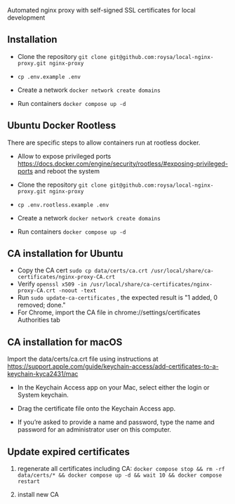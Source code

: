 Automated nginx proxy with self-signed SSL certificates for local development 

## Installation

- Clone the repository `git clone git@github.com:roysa/local-nginx-proxy.git nginx-proxy`

- `cp .env.example .env`

- Create a network `docker network create domains`

- Run containers `docker compose up -d`

## Ubuntu Docker Rootless 

There are specific steps to allow containers run at rootless docker.

- Allow to expose privileged ports https://docs.docker.com/engine/security/rootless/#exposing-privileged-ports and reboot the system

- Clone the repository `git clone git@github.com:roysa/local-nginx-proxy.git nginx-proxy`

- `cp .env.rootless.example .env`

- Create a network `docker network create domains`

- Run containers `docker compose up -d`


## CA installation for Ubuntu

- Copy the CA cert `sudo cp data/certs/ca.crt /usr/local/share/ca-certificates/nginx-proxy-CA.crt`
- Verify `openssl x509 -in /usr/local/share/ca-certificates/nginx-proxy-CA.crt -noout -text`
- Run `sudo update-ca-certificates` , the expected result is "1 added, 0 removed; done."
- For Chrome, import the CA file in chrome://settings/certificates Authorities tab

## CA installation for macOS

Import the data/certs/ca.crt file using instructions at https://support.apple.com/guide/keychain-access/add-certificates-to-a-keychain-kyca2431/mac

- In the Keychain Access app  on your Mac, select either the login or System keychain.

- Drag the certificate file onto the Keychain Access app.

- If you’re asked to provide a name and password, type the name and password for an administrator user on this computer.

## Update expired certificates

1. regenerate all certificates including CA: `docker compose stop && rm -rf data/certs/* && docker compose up -d && wait 10 && docker compose restart`

2. install new CA
